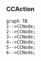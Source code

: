 ### CCAction

```mermaid
graph TB
1-->CCNode;
2-->CCNode;
3-->CCNode;
4-->CCNode;
5-->CCNode;
6-->CCNode;
```

